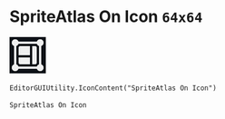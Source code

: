 # SpriteAtlas On Icon `64x64`
<img src="/img/SpriteAtlas%20On%20Icon.png" width=64 height=64>

``` CSharp
EditorGUIUtility.IconContent("SpriteAtlas On Icon")
```
```
SpriteAtlas On Icon
```
